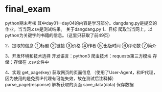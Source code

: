 # final_exam
python期末考核
其中day01--day04的内容是学习部分。dangdang.py是提交的作业。当当网.csv是测试结果。
关于dangdang.py
1、目标
    爬取当当网上，以python为关键字的书籍的信息。（这里只获取了前49页）

2、提取的信息
    ①标题  ②链接  ③价格  ④作者  ⑤出版时间  ⑥评论数  ⑦简介

3、开发环境和技术选择
    开发语言：python3
    爬虫技术：requests第三方模块
    存储：存储在 .csv文件中

4、实现
    get_page(key)  获取网页的页面信息  （使用了User-Agent，和IP代理，因为使用的是免费IP代理有可能失效，故在测试后注释掉）
    parse_page(response)  解析获取的页面
    save_data(data) 保存数据
